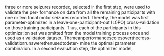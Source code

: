 three or more seizures recorded, selected in the first step, were used to validate the per-
formance on data from all the remaining participants with one or two focal motor seizures
recorded. Thereby, the model was first parameter-optimized in a leave-one-participant-out
(LOPO) cross-validation on those training participants. Thus, each of the participants in this
optimization set was omitted from the model training process once and used as a validation
dataset. Themeanperformancescoresoverthecross-validationrunswerethenusedtodeter-
mine the optimal parameter combination. In a second evaluation step, the optimized model,